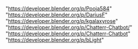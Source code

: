 "https://developer.blender.org/p/Pooja584"
"https://developer.blender.org/p/DariusF"
"https://developer.blender.org/p/kgalaxyrose"
"https://developer.blender.org/p/Chatterr-Chatbot/"
"https://developer.blender.org/p/Chatterr-Chatbot"
"https://developer.blender.org/p/bLight"
